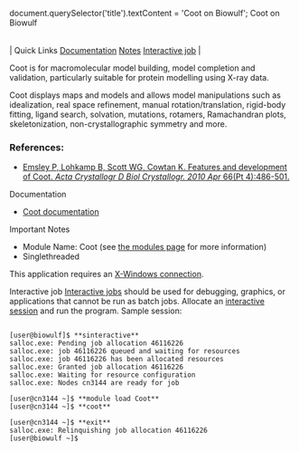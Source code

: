 

document.querySelector('title').textContent = 'Coot on Biowulf';
Coot on Biowulf


|  |
| --- |
| 
Quick Links
[Documentation](#doc)
[Notes](#notes)
[Interactive job](#int) 
 |


Coot is for macromolecular model building, model completion and validation, particularly suitable for protein modelling using X-ray data.


Coot displays maps and models and allows model manipulations such as idealization, real space refinement, manual rotation/translation, rigid-body fitting, ligand search, solvation, mutations, rotamers, Ramachandran plots, skeletonization, non-crystallographic symmetry and more.


### References:


* [Emsley P, Lohkamp B, Scott WG, Cowtan K. Features and development of Coot. *Acta Crystallogr D Biol Crystallogr. 2010 Apr* 66(Pt 4):486-501.](https://www.ncbi.nlm.nih.gov/pubmed/?term=20383002)


Documentation
* [Coot documentation](http://www2.mrc-lmb.cam.ac.uk/personal/pemsley/coot/web/docs/coot.html)


Important Notes
* Module Name: Coot (see [the modules page](/apps/modules.html) for more information)
 * Singlethreaded


This application requires an [X-Windows connection](/docs/connect.html).


Interactive job
[Interactive jobs](/docs/userguide.html#int) should be used for debugging, graphics, or applications that cannot be run as batch jobs.
Allocate an [interactive session](/docs/userguide.html#int) and run the program. Sample session:



```

[user@biowulf]$ **sinteractive**
salloc.exe: Pending job allocation 46116226
salloc.exe: job 46116226 queued and waiting for resources
salloc.exe: job 46116226 has been allocated resources
salloc.exe: Granted job allocation 46116226
salloc.exe: Waiting for resource configuration
salloc.exe: Nodes cn3144 are ready for job

[user@cn3144 ~]$ **module load Coot**
[user@cn3144 ~]$ **coot**

[user@cn3144 ~]$ **exit**
salloc.exe: Relinquishing job allocation 46116226
[user@biowulf ~]$

```



